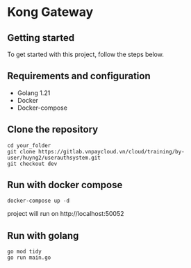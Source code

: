 # Kong Gateway


## Getting started

To get started with this project, follow the steps below.

## Requirements and configuration
- Golang 1.21
- Docker
- Docker-compose


## Clone the repository

```
cd your_folder
git clone https://gitlab.vnpaycloud.vn/cloud/training/by-user/huyng2/userauthsystem.git
git checkout dev
```



## Run with docker compose
```
docker-compose up -d
```
project will run on http://localhost:50052


## Run with golang

```
go mod tidy
go run main.go

```





